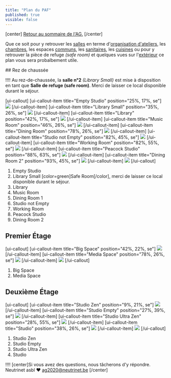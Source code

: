 ```yaml
---
title: "Plan du PAF"
published: true
visible: false
---
```

[center]
[Retour au sommaire de l'AG.](/ag2020?classes=btn,btn-primary) 
[/center]

Que ce soit pour y retrouver les [salles](/ag2020/paf/lieu/salles) en terme d'[organisation d'ateliers](/ag2020/ateliers), les [chambres](/ag2020/paf/lieu/chambres), les espaces [communs](/ag2020/paf/lieu/communs), les [sanitaires](/ag2020/paf/lieu/sanitaires), les [cuisines](/ag2020/paf/lieu/cuisines) ou pour y retrouver la pièce de refuge *(safe room)* et quelques vues sur l'[extérieur](/ag2020/paf/lieu/dehors) ce plan vous sera probalbement utile.

## Rez de chaussée

!!!! Au rez-de-chaussée, la **salle n°2** *(Library Small)* est mise à disposition en tant que **Salle de refuge (safe room)**.  Merci de laisser ce local disponible durant le séjour.

[ui-callout]
[ui-callout-item title="Empty Studio" position="25%, 17%, se"]
![](/ag2020/paf/lieu/salles/IMG_20200718_204947.jpg)
[/ui-callout-item]
[ui-callout-item title="Library Small" position="35%, 26%, se"]
![](/ag2020/paf/lieu/salles/IMG_20200718_204828.jpg)
[/ui-callout-item]
[ui-callout-item title="Library" position="42%, 17%, se"]
![](/ag2020/paf/lieu/salles/IMG_20200718_204645.jpg)
[/ui-callout-item]
[ui-callout-item title="Music Room" position="46%, 26%, se"]
![](/ag2020/paf/lieu/salles/IMG_20200719_123614.jpg)
[/ui-callout-item]
[ui-callout-item title="Dining Room" position="78%, 26%, se"]
![](/ag2020/paf/lieu/salles/IMG_20200718_193345.jpg)
[/ui-callout-item]
[ui-callout-item title="Studio not Empty" position="82%, 45%, se"]
![](/ag2020/paf/lieu/salles/IMG_20200718_180800.jpg)
[/ui-callout-item]
[ui-callout-item title="Working Room" position="82%, 55%, se"]
![](/ag2020/paf/lieu/salles/IMG_20200718_180712.jpg)
[/ui-callout-item]
[ui-callout-item title="Peacock Studio" position="88%, 63%, se"]
![](/ag2020/paf/lieu/salles/IMG_20200718_180622.jpg)
[/ui-callout-item]
[ui-callout-item title="Dining Room 2" position="93%, 45%, se"]
![](/ag2020/paf/lieu/salles/IMG_20200718_180436.jpg)
[/ui-callout-item]
![](/ag2020/paf/lieu/0_Rez.png)
[/ui-callout]

1. Empty Studio
2. Library Small [color=green]Safe Room[/color], merci de laisser ce local disponible durant le séjour.
3. Library
4. Music Room
5. Dining Room 1
6. Studio not Empty
7. Working Room
8. Peacock Studio
9. Dining Room 2

## Premier Étage

[ui-callout]
[ui-callout-item title="Big Space" position="42%, 22%, se"]
![](/ag2020/paf/lieu/salles/IMG_20200718_184955.jpg)
[/ui-callout-item]
[ui-callout-item title="Media Space" position="78%, 26%, se"]
![](/ag2020/paf/lieu/salles/IMG_20200718_184049.jpg)
[/ui-callout-item]
![](/ag2020/paf/lieu/1_Premier.png)
[/ui-callout]

1. Big Space
2. Media Space

## Deuxième Étage

[ui-callout]
[ui-callout-item title="Studio Zen" position="9%, 21%, se"]
![](/ag2020/paf/lieu/salles/IMG_20200718_185853.jpg)
[/ui-callout-item]
[ui-callout-item title="Studio Empty" position="27%, 39%, se"]
![](/ag2020/paf/lieu/salles/IMG_20200719_124111.jpg)
[/ui-callout-item]
[ui-callout-item title="Studio Ultra Zen" position="28%, 55%, se"]
![](/ag2020/paf/lieu/salles/IMG_20200719_124426.jpg)
[/ui-callout-item]
[ui-callout-item title="Studio" position="38%, 26%, se"]
![](/ag2020/paf/lieu/salles/IMG_20200718_190252.jpg)
[/ui-callout-item]
![](/ag2020/paf/lieu/2_Second.png)
[/ui-callout]

1. Studio Zen
2. Studio Empty
3. Studio Ultra Zen
4. Studio

!!!! [center]Si vous avez des questions, nous tâcherons d'y répondre.</br>Neutrinet asbl ♥ <a href="mailto:ag2020@neutrinet.be?subject=[AGFFDN2020] Les ateliers&body=Étant passé par la page des ateliers, j'ai l'une ou l'autre question remarque ou commentaire.%0D%0A%0D%0A%0D%0A">ag2020@neutrinet.be</a> [/center]